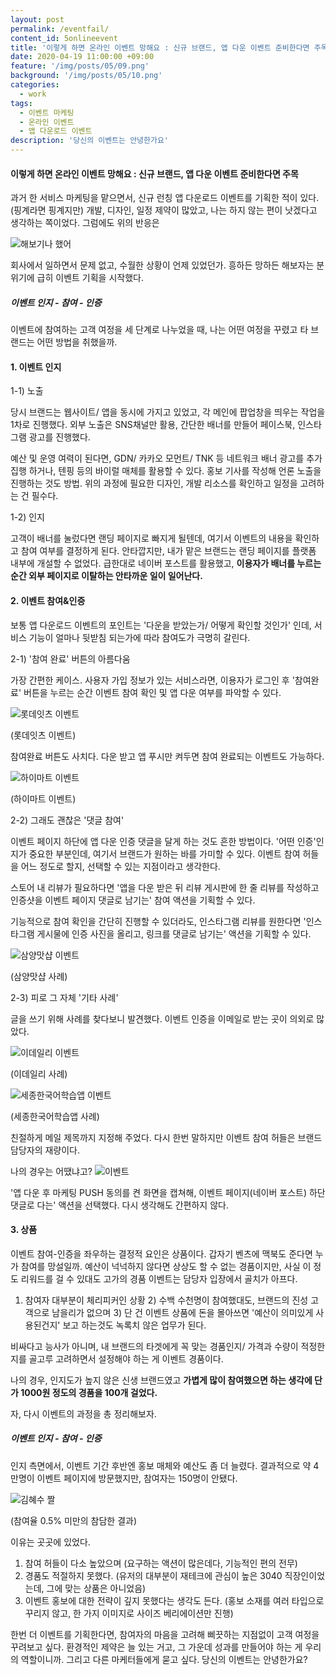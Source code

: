 ```yaml
---
layout: post
permalink: /eventfail/
content_id: 5onlineevent
title: '이렇게 하면 온라인 이벤트 망해요 : 신규 브랜드, 앱 다운 이벤트 준비한다면 주목'
date: 2020-04-19 11:00:00 +09:00
feature: '/img/posts/05/09.png'
background: '/img/posts/05/10.png'
categories:
  - work
tags:
  - 이벤트 마케팅
  - 온라인 이벤트
  - 앱 다운로드 이벤트
description: '당신의 이벤트는 안녕한가요'
---
```


#### 이렇게 하면 온라인 이벤트 망해요 : 신규 브랜드, 앱 다운 이벤트 준비한다면 주목 ####

과거 한 서비스 마케팅을 맡으면서, 신규 런칭 앱 다운로드 이벤트를 기획한 적이 있다.
(핑계라면 핑계지만) 개발, 디자인, 일정 제약이 많았고, 나는 하지 않는 편이 낫겠다고 생각하는 쪽이었다.
그럼에도 위의 반응은

![해보기나 했어](/img/posts/05/01.jpg)

회사에서 일하면서 문제 없고, 수월한 상황이 언제 있었던가. 흥하든 망하든 해보자는 분위기에 급히 이벤트 기획을 시작했다.

##### **이벤트 인지 - 참여 - 인증**

이벤트에 참여하는 고객 여정을 세 단계로 나누었을 때, 나는 어떤 여정을 꾸렸고 타 브랜드는 어떤 방법을 취했을까.

#### **1. 이벤트 인지**

1-1) 노출

당시 브랜드는 웹사이트/ 앱을 동시에 가지고 있었고, 각 메인에 팝업창을 띄우는 작업을 1차로 진행했다.
외부 노출은 SNS채널만 활용, 간단한 배너를 만들어 페이스북, 인스타그램 광고를 진행했다.

예산 및 운영 여력이 된다면, GDN/ 카카오 모먼트/ TNK 등 네트워크 배너 광고를 추가 집행 하거나, 텐핑 등의 바이럴 매체를 활용할 수 있다. 홍보 기사를 작성해 언론 노출을 진행하는 것도 방법.
위의 과정에 필요한 디자인, 개발 리소스를 확인하고 일정을 고려하는 건 필수다.

1-2) 인지

고객이 배너를 눌렀다면 랜딩 페이지로 빠지게 될텐데, 여기서 이벤트의 내용을 확인하고 참여 여부를 결정하게 된다. 안타깝지만, 내가 맡은 브랜드는 랜딩 페이지를 플랫폼 내부에 개설할 수 없었다. 급한대로 네이버 포스트를 활용했고, **이용자가 배너를 누르는 순간 외부 페이지로 이탈하는 안타까운 일이 일어난다.**

#### **2. 이벤트 참여&인증**

보통 앱 다운로드 이벤트의 포인트는 '다운을 받았는가/ 어떻게 확인할 것인가' 인데, 서비스 기능이 얼마나 뒷받침 되는가에 따라 참여도가 극명히 갈린다.

2-1) '참여 완료' 버튼의 아름다움

가장 간편한 케이스. 사용자 가입 정보가 있는 서비스라면, 이용자가 로그인 후 '참여완료' 버튼을 누르는 순간 이벤트 참여 확인 및 앱 다운 여부를 파악할 수 있다.

![롯데잇츠 이벤트](/img/posts/05/02.JPG)

(롯데잇츠 이벤트)

참여완료 버튼도 사치다. 다운 받고 앱 푸시만 켜두면 참여 완료되는 이벤트도 가능하다.

![하이마트 이벤트](/img/posts/05/03.JPG)

(하이마트 이벤트)

2-2) 그래도 괜찮은 '댓글 참여'



이벤트 페이지 하단에 앱 다운 인증 댓글을 달게 하는 것도 흔한 방법이다.
'어떤 인증'인지가 중요한 부분인데, 여기서 브랜드가 원하는 바를 가미할 수 있다. 이벤트 참여 허들을 어느 정도로 할지, 선택할 수 있는 지점이라고 생각한다.

스토어 내 리뷰가 필요하다면
'앱을 다운 받은 뒤 리뷰 게시판에 한 줄 리뷰를 작성하고 인증샷을 이벤트 페이지 댓글로 남기는' 참여 액션을 기획할 수 있다.

기능적으로 참여 확인을 간단히 진행할 수 있더라도, 인스타그램 리뷰를 원한다면
'인스타그램 게시물에 인증 사진을 올리고, 링크를 댓글로 남기는' 액션을 기획할 수 있다.

![삼양맛샵 이벤트](/img/posts/05/04.JPG)

(삼양맛샵 사례)

2-3) 피로 그 자체 '기타 사례'

글을 쓰기 위해 사례를 찾다보니 발견했다. 이벤트 인증을 이메일로 받는 곳이 의외로 많았다.

![이데일리 이벤트](/img/posts/05/05.jpg)

(이데일리 사례)

![세종한국어학습앱 이벤트](/img/posts/05/06.JPG)

(세종한국어학습앱 사례)

친절하게 메일 제목까지 지정해 주었다. 다시 한번 말하지만 이벤트 참여 허들은 브랜드 담당자의 재량이다.

나의 경우는 어땠냐고?
![이벤트](/img/posts/05/07.JPG)

'앱 다운 후 마케팅 PUSH 동의를 켠 화면을 캡쳐해, 이벤트 페이지(네이버 포스트) 하단 댓글로 다는' 액션을 선택했다. 다시 생각해도 간편하지 않다.

#### **3. 상품**

이벤트 참여-인증을 좌우하는 결정적 요인은 상품이다. 갑자기 벤츠에 맥북도 준다면 누가 참여를 망설일까.
예산이 넉넉하지 않다면 상상도 할 수 없는 경품이지만, 사실 이 정도 리워드를 걸 수 있대도 고가의 경품 이벤트는 담당자 입장에서 골치가 아프다.

1) 참여자 대부분이 체리피커인 상황 2) 수백 수천명이 참여했대도, 브랜드의 진성 고객으로 남을리가 없으며 3) 단 건 이벤트 상품에 돈을 몰아쓰면 '예산이 의미있게 사용된건지' 보고 하는것도 녹록치 않은 업무가 된다.

비싸다고 능사가 아니며, 내 브랜드의 타겟에게 꼭 맞는 경품인지/ 가격과 수량이 적정한지를 골고루 고려하면서 설정해야 하는 게 이벤트 경품이다.

나의 경우, 인지도가 높지 않은 신생 브랜드였고 **가볍게 많이 참여했으면 하는 생각에 단가 1000원 정도의 경품을 100개 걸었다.**

자, 다시 이벤트의 과정을 총 정리해보자.

##### **이벤트 인지 - 참여 - 인증**

인지 측면에서, 이벤트 기간 후반엔 홍보 매체와 예산도 좀 더 늘렸다. 결과적으로 약 4만명이 이벤트 페이지에 방문했지만, 참여자는 150명이 안됐다.

![김혜수 짤](/img/posts/05/08.jpg)

(참여율 0.5% 미만의 참담한 결과)

이유는 곳곳에 있었다.

1. 참여 허들이 다소 높았으며 (요구하는 액션이 많은데다, 기능적인 편의 전무)
2. 경품도 적절하지 못했다. (유저의 대부분이 재테크에 관심이 높은 3040 직장인이었는데, 그에 맞는 상품은 아니었음)
3. 이벤트 홍보에 대한 전략이 깊지 못했다는 생각도 든다. (홍보 소재를 여러 타입으로 꾸리지 않고, 한 가지 이미지로 사이즈 베리에이션만 진행)

한번 더 이벤트를 기획한다면, 참여자의 마음을 고려해 삐끗하는 지점없이 고객 여정을 꾸려보고 싶다. 환경적인 제약은 늘 있는 거고, 그 가운데 성과를 만들어야 하는 게 우리의 역할이니까.
그리고 다른 마케터들에게 묻고 싶다. 당신의 이벤트는 안녕한가요?
